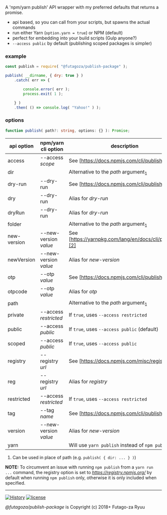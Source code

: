 A 'npm/yarn publish' API wrapper with my preferred defaults that returns a promise.

* api based, so you can call from your scripts, but spawns the actual commands
* run either Yarn (`option.yarn = true`) or NPM (default)
* perfect for embedding into your build scripts (Gulp anyone?)
* `--access public` by default (publishing scoped packages is simpler)

### example

```js
const publish = require( "@futagoza/publish-package" );

publish( __dirname, { dry: true } )
    .catch( err => {

        console.error( err );
        process.exit( 1 );

    } )
    .then( () => console.log( "Yahoo!" ) );
```

### options

```ts
function publish( path?: string, options: {} ): Promise;
```

| api option | npm/yarn cli option | description |
| ---------- | ------------------- | ---------------- |
| access | --access _scope_ | See [https://docs.npmjs.com/cli/publish][1] |
| dir | | Alternative to the _path_ argument<sub>1</sub> |
| dry-run | --dry-run | See [https://docs.npmjs.com/cli/publish][1] |
| dry | --dry-run | Alias for _dry-run_ |
| dryRun | --dry-run | Alias for _dry-run_ |
| folder | | Alternative to the _path_ argument<sub>1</sub> |
| new-version | --new-version _value_ | See [https://yarnpkg.com/lang/en/docs/cli/publish/][2] |
| newVersion | --new-version _value_ | Alias for _new-version_ |
| otp | --otp _value_ | See [https://docs.npmjs.com/cli/publish][1] |
| otpcode | --otp _value_ | Alias for _otp_ |
| path | | Alternative to the _path_ argument<sub>1</sub> |
| private | --access _restricted_ | If `true`, uses `--access restricted` |
| public | --access _public_ | If `true`, uses `--access public` (default) |
| scoped | --access _public_ | If `true`, uses `--access public` |
| registry | --registry _url_ | See [https://docs.npmjs.com/misc/registry][3] |
| reg | --registry _url_ | Alias for _registry_ |
| restricted | --access _restricted_ | If `true`, uses `--access restricted` |
| tag | --tag _name_ | See [https://docs.npmjs.com/cli/publish][1] |
| version | --new-version _value_ | Alias for _new-version_ |
| yarn | | Will use `yarn publish` instead of `npm publish` |

1. Can be used in place of path (e.g. `publish( { dir: ... } )`)

**NOTE:** To circumvent an issue with running `npm publish` from a `yarn run ...` command, the registry option is set to _https://registry.npmjs.org/_ by default when running `npm publish` only, otherwise it is only included when specified.

-----

[![History](https://img.shields.io/badge/github.com/futagoza/gulp-changelog-yellow.svg)](https://github.com/futagoza/gulp/blob/master/CHANGELOG.md)
[![license](https://img.shields.io/badge/license-mit-blue.svg)](https://opensource.org/licenses/MIT)

_@futagoza/publish-package_ is Copyright (c) 2018+ Futago-za Ryuu

[1]: https://docs.npmjs.com/cli/publish
[2]: https://yarnpkg.com/lang/en/docs/cli/publish/
[3]: https://docs.npmjs.com/misc/registry
